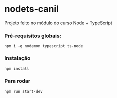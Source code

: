 # nodets-canil

Projeto feito no módulo do curso Node + TypeScript

### Pré-requisitos globais:

`npm i -g nodemon typescript ts-node`

### Instalação

`npm install`

### Para rodar

`npm run start-dev`
